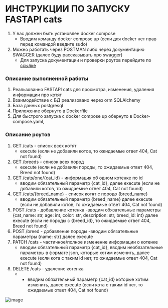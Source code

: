 # ИНСТРУКЦИИ ПО ЗАПУСКУ FASTAPI cats

1. У вас должен быть установлен docker compose
    - Вводим команду docker compose up (если для docker нет прав перед командой введите sudo)
2. Можно работать через POSTMAN либо через документацию SWAGGER (далее буду рассказывать про swagger)
    - Для запуска документации и проверки роутов перейдите по [ссылкe](http://0.0.0.0:5000/docs)

### Описание выполненной работы
1. Реальзованно FASTAPI cats для просмотра, изменения, удаления информации про котят
2. Взаимодействие с БД реализовано через orm SQLAlchemy
3. База данных postgresql
4. Приложение обернуто в Dockerfile
5. Для быстрого запуска с docker compose up обернуто в Docker-compose.yaml, 


### Описание роутов
1. GET /cats - список всех котят
   - execute (если не добавили котов, то ожидаемые ответ 404, Cat not found)
3. GET /breeds - список всех пород
   - execute (если не добавили породы, то ожидаемые ответ 404, Breed not found)
5. GET /cats/one/{cat_id} - информация об одном котенке по id
   - вводим обязательный параметр {cat_id}, далее execute (если не добавили котов, то ожидаемые ответ 404, Cat not found)
7. GET /cats/{breed_name} - список котят с породо {breed_name}
   - вводим обязательный параметр {breed_name} далее execute (если не добавили котов, то ожидаемые ответ 404, Cat not found)
9. POST /cats - добавление котенка
    -вводим обязательные параметры {cat_name: str, age: int, color: str, description: str, breed_id: int} далее execute (если не породы с {breed_id}, то ожидаемые ответ 404, Breed not found)
11. POST /breed - добавление породы
   -вводим обязательные параметры {name: str} далее execute
13. PATCH /cats - частичное/полное изменение информации о котенке
    - вводим обязательный параметр {cat_id}, вводим необязательные параметры в формате json, которые хотим изменить, далее execute (если кота с таким id нет, то ожидаемые ответ 404, Cat not found)
15. DELETE /cats - удаление котенка
    -  - вводим обязательный параметр {cat_id} которые хотим изменить, далее execute (если кота с таким id нет, то ожидаемые ответ 404, Cat not found)


![image](https://github.com/user-attachments/assets/0646840c-6d09-45f1-97d8-18b2deb849f2)
